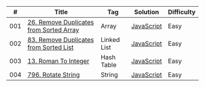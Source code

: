 | #   | Title                                                                                                                  | Tag         | Solution                                                                                                 | Difficulty |
| --- | ---------------------------------------------------------------------------------------------------------------------- | ----------- | -------------------------------------------------------------------------------------------------------- | ---------- |
| 001 | [26. Remove Duplicates from Sorted Array](https://leetcode.com/problems/remove-duplicates-from-sorted-array/description/) | Array       | [JavaScript](https://github.com/MahmoodHashem/Leetcode/tree/main/DataStructure/array/26.removeDuplicates)   | Easy       |
| 002 | [83. Remove Duplicates from Sorted List](https://leetcode.com/problems/remove-duplicates-from-sorted-list/)               | Linked List | [JavaScript](https://github.com/MahmoodHashem/Leetcode/tree/main/DataStructure/linkedlist/deleteDuplicates) | Easy       |
| 003 | [13. Roman To Integer](https://leetcode.com/problems/roman-to-integer/description/)                                       | Hash Table  | [JavaScript](https://github.com/MahmoodHashem/Leetcode/tree/main/DataStructure/hash-map/solution.js)        | Easy       |
| 004 | [796. Rotate String](https://leetcode.com/problems/rotate-string/description/)                                            | String      | [JavaScript](https://github.com/MahmoodHashem/Leetcode/tree/main/DataStructure/string/796.rotateString.js)  | Easy       |
